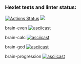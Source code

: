 ### Hexlet tests and linter status:
[![Actions Status](https://github.com/danokp/python-project-49/workflows/hexlet-check/badge.svg)](https://github.com/danokp/python-project-49/actions)
<a href="https://codeclimate.com/github/danokp/python-project-49/maintainability"><img src="https://api.codeclimate.com/v1/badges/3bfb7273713457a21fbf/maintainability" /></a>

brain-even
[![asciicast](https://asciinema.org/a/IP1rN4ElFS8xQQFco5nKag34Q.png)](https://asciinema.org/a/IP1rN4ElFS8xQQFco5nKag34Q)


brain-calc
[![asciicast](https://asciinema.org/a/MLvNuExSZPTs4j9OczE0vvIqD.png)](https://asciinema.org/a/MLvNuExSZPTs4j9OczE0vvIqD)

brain-gcd
[![asciicast](https://asciinema.org/a/2bg04pMhY764UNUZZWh3iXexq.png)](https://asciinema.org/a/2bg04pMhY764UNUZZWh3iXexq)

brain-progression
[![asciicast](https://asciinema.org/a/cPe5AqRy8wKasuQ7WoA5vp1Ng.png)](https://asciinema.org/a/cPe5AqRy8wKasuQ7WoA5vp1Ng)

